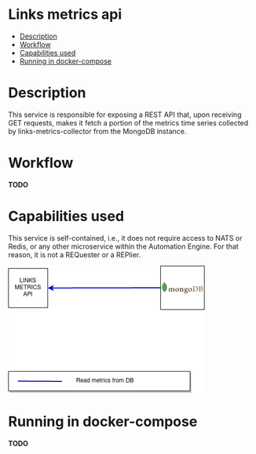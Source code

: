 # Links metrics api
* [Description](#description)
* [Workflow](#workflow)
* [Capabilities used](#capabilities-used)
* [Running in docker-compose](#running-in-docker-compose)

# Description
This service is responsible for exposing a REST API that, upon receiving GET requests, makes it fetch a portion of the metrics time series collected by links-metrics-collector from the MongoDB instance.

# Workflow
__TODO__

# Capabilities used
This service is self-contained, i.e., it does not require access to NATS or Redis, or any other microservice within the Automation Engine. For that reason, it is not a REQuester or a REPlier.

![IMAGE: links-metrics-api_microservice_relationships](/docs/img/system_overview/isolated_services/links-metrics-api_microservice_relationships.png)

# Running in docker-compose
__TODO__

